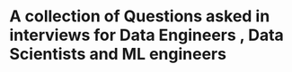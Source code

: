 # A collection of Questions asked in interviews for Data Engineers , Data Scientists and ML engineers